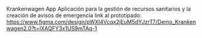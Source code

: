 Krankenwagen App
Aplicación para la gestión de recursos sanitarios y la creación de avisos de emergencia
link al prototipado: 
https://www.figma.com/design/pWXI4Vcqx2jEuM5dYJzrT7/Demo_Krankenwagen2.0?t=lXAQFY3x1US9mTAq-1
